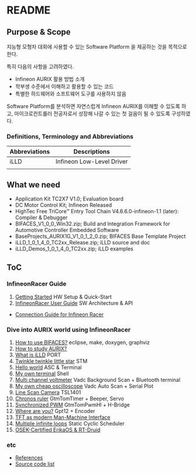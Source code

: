 # README

## Purpose & Scope
지능형 모형차 대회에 사용할 수 있는 Software Platform 을 제공하는 것을 목적으로 한다.

특히 다음의 사항을 고려하였다.

*   Infineon AURIX 활용 방법 소개
*   학부생 수준에서 이해하고 활용할 수 있는 코드
*   특별한 하드웨어와 소프트웨어 도구를 사용하지 않음

Software Platform를 분석하면 자연스럽게 Infineon AURIX를 이해할 수 있도록 하고, 
마이크로컨트롤러 전공자로서 성장해 나갈 수 있는 첫 걸음이 될 수 있도록 구성하였다.

### Definitions, Terminology and Abbreviations

| Abbreviations | Descriptions              |
| ------------- | ------------------------- |
| iLLD          | Infineon Low-Level Driver |
|               |                           |

## What we need
* Application Kit TC2X7 V1.0; Evaluation board
* DC Motor Control Kit; Infineon Released
* HighTec Free TriCore™ Entry Tool Chain V4.6.6.0-infineon-1.1 (later): Compiler & Debugger
* BIFACES_V1_0_0_Win32.zip; Build and Integration Framework for Automotive Controller Embedded Software
* BaseProjects_AURIX1G_V1_0_1_2_0.zip; BIFACES Base Template Project
* iLLD_1_0_1_4_0_TC2xx_Release.zip; iLLD source and doc
* iLLD_Demos_1_0_1_4_0_TC2xx.zip; iLLD examples




## ToC

### InfineonRacer Guide

1.  [Getting Started](./docs/GettingStarted.md)  HW Setup & Quick-Start
2.  [InfineonRacer User Guide](./docs/InfineonRacerUserGuide.md)  SW Architecture & API


* [Connection Guide for Infineon Racer](./docs/ConnectionGuide.md)

### Dive into AURIX world using InfineonRacer

1.  [How to use BIFACES?](./docs/HowToUseBIFACES.md)  eclipse, make, doxygen, graphviz
2.  [How to study AURIX?](./docs/HowToStudyAurix.md)
3.  [What is iLLD](./docs/WhatIsIlld.md) PORT
4.  [Twinkle twinkle little star](./docs/TwinkleTwinkleLittleStar.md)  STM 
5.  [Hello world](./docs/HelloWorld.md)  ASC & Terminal
6.  [My own terminal](./docs/MyOwnTerminal.md) Shell
7.  [Multi channel voltmeter](./docs/MultiChannelVoltmeter.md)  Vadc Background Scan + Bluetooth terminal
8.  [My own cheap oscilloscope](./docs/MyOwnCheapOscilloscope.md)  Vadc Auto Scan + Serial Plot
9.  [Line Scan Camera](./docs/LineScanCamera.md) TSL1401
10.  [Chronos ruler](./docs/ChronosRuler.md) GtmTomTimer + Beeper, Servo
11.  [Synchronized PWM](./docs/SynchronizedPwm.md) GtmTomPwmHl + H-Bridge
12.  [Where are you?](./docs/WhereAreYou.md) Gpt12 + Encoder
13.  [TFT as modern Man-Machine Interface](./docs/TftAsModernMmi.md) 
14.  [Multiple infinite loops](./docs/MultipleInfiniteLoops.md) Static Cyclic Scheduler
15.  [OSEK-Certified ErikaOS & RT-Druid](./docs/OsekCertificedErikaOsRtDruid.md)


### etc

* [References](./docs/References.md)
* [Source code list](./src/README.md)

